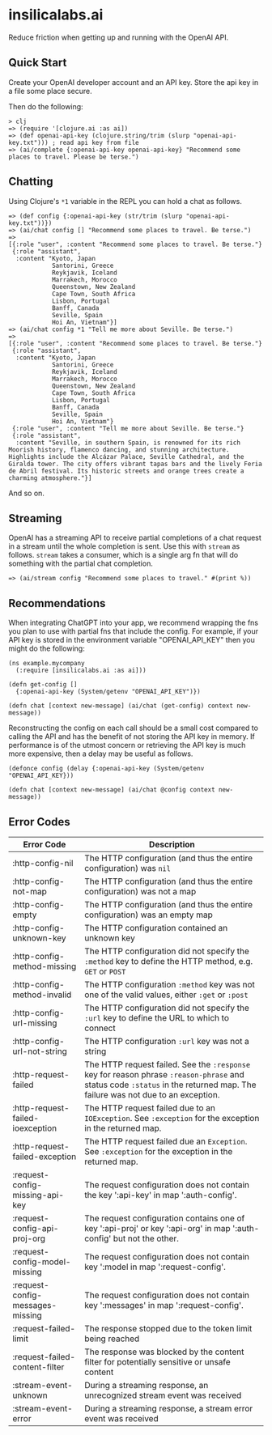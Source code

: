 # insilicalabs.ai

Reduce friction when getting up and running with the OpenAI API.

## Quick Start

Create your OpenAI developer account and an API key. Store the api key in a file some place secure.

Then do the following:

```
> clj
=> (require '[clojure.ai :as ai])
=> (def openai-api-key (clojure.string/trim (slurp "openai-api-key.txt"))) ; read api key from file
=> (ai/complete {:openai-api-key openai-api-key} "Recommend some places to travel. Please be terse.")
```

## Chatting

Using Clojure's `*1` variable in the REPL you can hold a chat as follows.

```
=> (def config {:openai-api-key (str/trim (slurp "openai-api-key.txt"))})
=> (ai/chat config [] "Recommend some places to travel. Be terse.")
=>
[{:role "user", :content "Recommend some places to travel. Be terse."}
 {:role "assistant",
  :content "Kyoto, Japan  
            Santorini, Greece  
            Reykjavik, Iceland  
            Marrakech, Morocco  
            Queenstown, New Zealand  
            Cape Town, South Africa  
            Lisbon, Portugal  
            Banff, Canada  
            Seville, Spain  
            Hoi An, Vietnam"}]
=> (ai/chat config *1 "Tell me more about Seville. Be terse.")
=>
[{:role "user", :content "Recommend some places to travel. Be terse."}
 {:role "assistant",
  :content "Kyoto, Japan  
            Santorini, Greece  
            Reykjavik, Iceland  
            Marrakech, Morocco  
            Queenstown, New Zealand  
            Cape Town, South Africa  
            Lisbon, Portugal  
            Banff, Canada  
            Seville, Spain  
            Hoi An, Vietnam"}
 {:role "user", :content "Tell me more about Seville. Be terse."}
 {:role "assistant",
  :content "Seville, in southern Spain, is renowned for its rich Moorish history, flamenco dancing, and stunning architecture. Highlights include the Alcázar Palace, Seville Cathedral, and the Giralda tower. The city offers vibrant tapas bars and the lively Feria de Abril festival. Its historic streets and orange trees create a charming atmosphere."}]
```

And so on.

## Streaming

OpenAI has a streaming API to receive partial completions of a chat request in a stream until the whole completion is
sent. Use this with `stream` as follows. `stream` takes a consumer, which is a single arg fn that will
do something with the partial chat completion.

```
=> (ai/stream config "Recommend some places to travel." #(print %))
```

## Recommendations

When integrating ChatGPT into your app, we recommend wrapping the fns you plan to use with partial fns that include
the config. For example, if your API key is stored in the environment variable "OPENAI_API_KEY" then you might do the
following:

```
(ns example.mycompany
  (:require [insilicalabs.ai :as ai]))

(defn get-config []
  {:openai-api-key (System/getenv "OPENAI_API_KEY")})

(defn chat [context new-message] (ai/chat (get-config) context new-message))
```

Reconstructing the config on each call should be a small cost compared to calling the API and has the benefit of
not storing the API key in memory. If performance is of the utmost concern or retrieving the API key is much more
expensive, then a delay may be useful as follows.

```
(defonce config (delay {:openai-api-key (System/getenv "OPENAI_API_KEY}))

(defn chat [context new-message] (ai/chat @config context new-message))
```

## Error Codes

| Error Code                       | Description                                                                                                                                                                   |
|----------------------------------|-------------------------------------------------------------------------------------------------------------------------------------------------------------------------------|
| :http-config-nil                 | The HTTP configuration (and thus the entire configuration) was `nil`                                                                                                          |
| :http-config-not-map             | The HTTP configuration (and thus the entire configuration) was not a map                                                                                                      |
| :http-config-empty               | The HTTP configuration (and thus the entire configuration) was an empty map                                                                                                   |
| :http-config-unknown-key         | The HTTP configuration contained an unknown key                                                                                                                               |
| :http-config-method-missing      | The HTTP configuration did not specify the `:method` key to define the HTTP method, e.g. `GET` or `POST`                                                                      |
| :http-config-method-invalid      | The HTTP configuration `:method` key was not one of the valid values, either `:get` or `:post`                                                                                |
| :http-config-url-missing         | The HTTP configuration did not specify the `:url` key to define the URL to which to connect                                                                                   |
| :http-config-url-not-string      | The HTTP configuration `:url` key was not a string                                                                                                                            |
| :http-request-failed             | The HTTP request failed.  See the `:response` key for reason phrase `:reason-phrase` and status code `:status` in the returned map.  The failure was not due to an exception. |
| :http-request-failed-ioexception | The HTTP request failed due to an `IOException`.  See `:exception` for the exception in the returned map.                                                                     |
| :http-request-failed-exception   | The HTTP request failed due an `Exception`.  See `:exception` for the exception in the returned map.                                                                          |
| :request-config-missing-api-key  | The request configuration does not contain the key ':api-key' in map ':auth-config'.                                                                                          |
| :request-config-api-proj-org     | The request configuration contains one of key ':api-proj' or key ':api-org' in map ':auth-config' but not the other.                                                          |
| :request-config-model-missing    | The request configuration does not contain key ':model in map ':request-config'.                                                                                              |
| :request-config-messages-missing | The request configuration does not contain key ':messages' in map ':request-config'.                                                                                          |
| :request-failed-limit            | The response stopped due to the token limit being reached                                                                                                                     |
| :request-failed-content-filter   | The response was blocked by the content filter for potentially sensitive or unsafe content                                                                                    |
| :stream-event-unknown            | During a streaming response, an unrecognized stream event was received                                                                                                        |
| :stream-event-error              | During a streaming response, a stream error event was received                                                                                                                |


